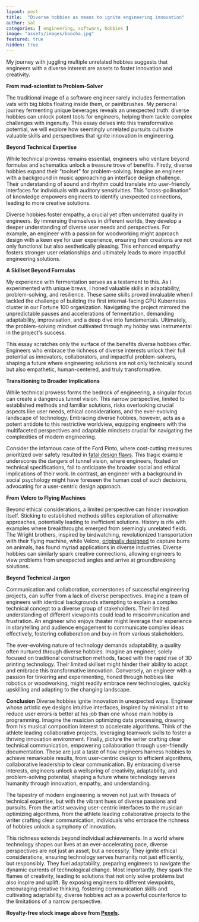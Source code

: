 ```yaml
---
layout: post
title:  "Diverse hobbies as means to ignite engineering innovation"
author: sal
categories: [ engineering, software, hobbies ]
image: "assets/images/boocha.jpg"
featured: true
hidden: true
---
```


My journey with juggling multiple unrelated hobbies suggests that engineers with a diverse interest are assets to foster innovation and creativity.

**From mad-scientist to Problem-Solver**

The traditional image of a software engineer rarely includes fermentation vats with big blobs floating inside them, or paintbrushes. My personal journey fermenting unique beverages reveals an unexpected truth: diverse hobbies can unlock potent tools for engineers, helping them tackle complex challenges with ingenuity. This essay delves into this transformative potential, we will explore how seemingly unrelated pursuits cultivate valuable skills and perspectives that ignite innovation in engineering.

**Beyond Technical Expertise**

While technical prowess remains essential, engineers who venture beyond formulas and schematics unlock a treasure trove of benefits. Firstly, diverse hobbies expand their "toolset" for problem-solving. Imagine an engineer with a background in music approaching an interface design challenge. Their understanding of sound and rhythm could translate into user-friendly interfaces for individuals with auditory sensitivities. This "cross-pollination" of knowledge empowers engineers to identify unexpected connections, leading to more creative solutions.

Diverse hobbies foster empathy, a crucial yet often underrated quality in engineers. By immersing themselves in different worlds, they develop a deeper understanding of diverse user needs and perspectives. For example, an engineer with a passion for woodworking might approach design with a keen eye for user experience, ensuring their creations are not only functional but also aesthetically pleasing. This enhanced empathy fosters stronger user relationships and ultimately leads to more impactful engineering solutions.

**A Skillset Beyond Formulas**

My experience with fermentation serves as a testament to this. As I experimented with unique brews, I honed valuable skills in adaptability, problem-solving, and resilience. These same skills proved invaluable when I tackled the challenge of building the first internal-facing GPU Kubernetes cluster in our Fortune 100 organization. Navigating the project mirrored the unpredictable pauses and accelerations of fermentation, demanding adaptability, improvisation, and a deep dive into fundamentals. Ultimately, the problem-solving mindset cultivated through my hobby was instrumental in the project's success.

This essay scratches only the surface of the benefits diverse hobbies offer. Engineers who embrace the richness of diverse interests unlock their full potential as innovators, collaborators, and impactful problem-solvers, shaping a future where engineering solutions are not only technically sound but also empathetic, human-centered, and truly transformative.


**Transitioning to Broader Implications**

While technical prowess forms the bedrock of engineering, a singular focus can create a dangerous tunnel vision. This narrow perspective, limited to established methods and familiar solutions, risks overlooking crucial aspects like user needs, ethical considerations, and the ever-evolving landscape of technology. Embracing diverse hobbies, however, acts as a potent antidote to this restrictive worldview, equipping engineers with the multifaceted perspectives and adaptable mindsets crucial for navigating the complexities of modern engineering.

Consider the infamous case of the Ford Pinto, where cost-cutting measures prioritized over safety resulted in [fatal design flaws](https://www.popularmechanics.com/cars/a6700/top-automotive-engineering-failures-ford-pinto-fuel-tanks/). This tragic example underscores the dangers of tunnel vision, where engineers, fixated on technical specifications, fail to anticipate the broader social and ethical implications of their work. In contrast, an engineer with a background in social psychology might have foreseen the human cost of such decisions, advocating for a user-centric design approach.

**From Velcro to Flying Machines**

Beyond ethical considerations, a limited perspective can hinder innovation itself. Sticking to established methods stifles exploration of alternative approaches, potentially leading to inefficient solutions. History is rife with examples where breakthroughs emerged from seemingly unrelated fields. The Wright brothers, inspired by birdwatching, revolutionized transportation with their flying machine, while Velcro, [originally designed](https://www.loc.gov/everyday-mysteries/technology/item/who-came-up-with-the-idea-for-velcro/) to capture burrs on animals, has found myriad applications in diverse industries. Diverse hobbies can similarly spark creative connections, allowing engineers to view problems from unexpected angles and arrive at groundbreaking solutions.

**Beyond Technical Jargon**

Communication and collaboration, cornerstones of successful engineering projects, can suffer from a lack of diverse perspectives. Imagine a team of engineers with identical backgrounds attempting to explain a complex technical concept to a diverse group of stakeholders. Their limited understanding of different viewpoints could lead to miscommunication and frustration. An engineer who enjoys theater might leverage their experience in storytelling and audience engagement to communicate complex ideas effectively, fostering collaboration and buy-in from various stakeholders.

The ever-evolving nature of technology demands adaptability, a quality often nurtured through diverse hobbies. Imagine an engineer, solely focused on traditional construction methods, faced with the rapid rise of 3D printing technology. Their limited skillset might hinder their ability to adapt and embrace this transformative innovation. Conversely, an engineer with a passion for tinkering and experimenting, honed through hobbies like robotics or woodworking, might readily embrace new technologies, quickly upskilling and adapting to the changing landscape.

**Conclusion**
Diverse hobbies ignite innovation in unexpected ways. Engineer whose artistic eye designs intuitive interfaces, inspired by minimalist art to reduce user errors is better at his job than one whose main hobby is programming. Imagine the musician optimizing data processing, drawing from his musical composition interest to accelerate algorithms. Think of the athlete leading collaborative projects, leveraging teamwork skills to foster a thriving innovation environment. Finally, picture the writer crafting clear technical communication, empowering collaboration through user-friendly documentation. These are just a taste of how engineers harness hobbies to achieve remarkable results, from user-centric design to efficient algorithms, collaborative leadership to clear communication. By embracing diverse interests, engineers unlock a wellspring of creativity, adaptability, and problem-solving potential, shaping a future where technology serves humanity through innovation, empathy, and understanding.

The tapestry of modern engineering is woven not just with threads of technical expertise, but with the vibrant hues of diverse passions and pursuits. From the artist weaving user-centric interfaces to the musician optimizing algorithms, from the athlete leading collaborative projects to the writer crafting clear communication, individuals who embrace the richness of hobbies unlock a symphony of innovation.

This richness extends beyond individual achievements. In a world where technology shapes our lives at an ever-accelerating pace, diverse perspectives are not just an asset, but a necessity. They ignite ethical considerations, ensuring technology serves humanity not just efficiently, but responsibly. They fuel adaptability, preparing engineers to navigate the dynamic currents of technological change. Most importantly, they spark the flames of creativity, leading to solutions that not only solve problems but also inspire and uplift. By exposing engineers to different viewpoints, encouraging creative thinking, fostering communication skills and cultivating adaptability, diverse hobbies act as a powerful counterforce to the limitations of a narrow perspective.

__Royalty-free stock image above from [Pexels](https://www.pexels.com/).__